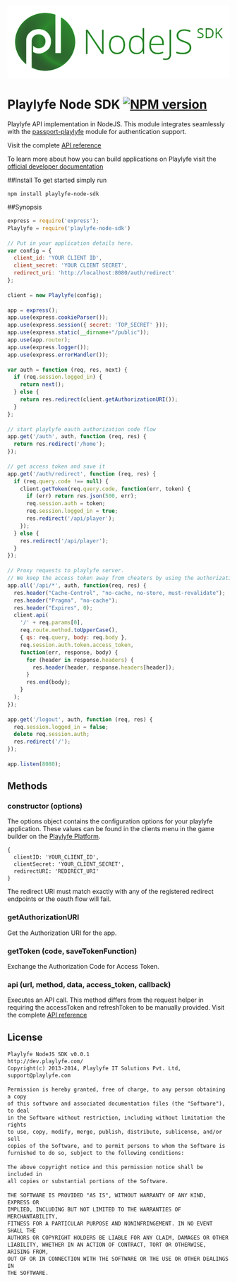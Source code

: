 ![Playlyfe Node SDK](./images/pl-node-sdk.png "Playlyfe Node SDK")

Playlyfe Node SDK [![NPM version](https://badge.fury.io/js/playlyfe-node-sdk.svg)](http://badge.fury.io/js/playlyfe-node-sdk)
=================

Playlyfe API implementation in NodeJS. This module integrates seamlessly with the [passport-playlyfe](https://github.com/playlyfe/passport-playlyfe) module for authentication support.

Visit the complete [API reference](http://dev.playlyfe.com/docs/api)

To learn more about how you can build applications on Playlyfe visit the [official developer documentation](http://dev.playlyfe.com)


##Install
To get started simply run

```
npm install playlyfe-node-sdk
```

##Synopsis

```javascript
express = require('express');
Playlyfe = require('playlyfe-node-sdk')

// Put in your application details here.
var config = {
  client_id: 'YOUR CLIENT ID',
  client_secret: 'YOUR CLIENT SECRET',
  redirect_uri: 'http://localhost:8080/auth/redirect'
};

client = new Playlyfe(config);

app = express();
app.use(express.cookieParser());
app.use(express.session({ secret: 'TOP_SECRET' }));
app.use(express.static(__dirname+"/public"));
app.use(app.router);
app.use(express.logger());
app.use(express.errorHandler());

var auth = function (req, res, next) {
  if (req.session.logged_in) {
    return next();
  } else {
    return res.redirect(client.getAuthorizationURI());
  }
};

// start playlyfe oauth authorization code flow
app.get('/auth', auth, function (req, res) {
  return res.redirect('/home');
});

// get access token and save it
app.get('/auth/redirect', function (req, res) {
  if (req.query.code !== null) {
    client.getToken(req.query.code, function(err, token) {
      if (err) return res.json(500, err);
      req.session.auth = token;
      req.session.logged_in = true;
      res.redirect('/api/player');
    });
  } else {
    res.redirect('/api/player');
  }
});

// Proxy requests to playlyfe server.
// We keep the access token away from cheaters by using the authorization code flow.
app.all('/api/*', auth, function(req, res) {
  res.header("Cache-Control", "no-cache, no-store, must-revalidate");
  res.header("Pragma", "no-cache");
  res.header("Expires", 0);
  client.api(
    '/' + req.params[0],
    req.route.method.toUpperCase(),
    { qs: req.query, body: req.body },
    req.session.auth.token.access_token,
    function(err, response, body) {
      for (header in response.headers) {
        res.header(header, response.headers[header]);
      }
      res.end(body);
    }
  );
});

app.get('/logout', auth, function (req, res) {
  req.session.logged_in = false;
  delete req.session.auth;
  res.redirect('/');
});

app.listen(8080);
```

## Methods

### constructor (options)
The options object contains the configuration options for your playlyfe application.
These values can be found in the clients menu in the game builder on the [Playlyfe Platform](http://playlyfe.com).

    {
      clientID: 'YOUR_CLIENT_ID',
      clientSecret: 'YOUR_CLIENT_SECRET',
      redirectURI: 'REDIRECT_URI'
    }

The redirect URI must match exactly with any of the registered redirect endpoints or the oauth flow will fail.

### getAuthorizationURI
Get the Authorization URI for the app.

### getToken (code, saveTokenFunction)
Exchange the Authorization Code for Access Token.

### api (url, method, data, access_token, callback)
Executes an API call. This method differs from the request helper in requiring the accessToken and refreshToken to be manually provided. Visit the complete [API reference](http://dev.playlyfe.com/docs/api)

## License

    Playlyfe NodeJS SDK v0.0.1
    http://dev.playlyfe.com/
    Copyright(c) 2013-2014, Playlyfe IT Solutions Pvt. Ltd, support@playlyfe.com

    Permission is hereby granted, free of charge, to any person obtaining a copy
    of this software and associated documentation files (the "Software"), to deal
    in the Software without restriction, including without limitation the rights
    to use, copy, modify, merge, publish, distribute, sublicense, and/or sell
    copies of the Software, and to permit persons to whom the Software is
    furnished to do so, subject to the following conditions:

    The above copyright notice and this permission notice shall be included in
    all copies or substantial portions of the Software.

    THE SOFTWARE IS PROVIDED "AS IS", WITHOUT WARRANTY OF ANY KIND, EXPRESS OR
    IMPLIED, INCLUDING BUT NOT LIMITED TO THE WARRANTIES OF MERCHANTABILITY,
    FITNESS FOR A PARTICULAR PURPOSE AND NONINFRINGEMENT. IN NO EVENT SHALL THE
    AUTHORS OR COPYRIGHT HOLDERS BE LIABLE FOR ANY CLAIM, DAMAGES OR OTHER
    LIABILITY, WHETHER IN AN ACTION OF CONTRACT, TORT OR OTHERWISE, ARISING FROM,
    OUT OF OR IN CONNECTION WITH THE SOFTWARE OR THE USE OR OTHER DEALINGS IN
    THE SOFTWARE.
